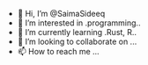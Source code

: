 - 👋 Hi, I’m @SaimaSideeq
- 👀 I’m interested in .programming..
- 🌱 I’m currently learning .Rust, R..
- 💞️ I’m looking to collaborate on ...
- 📫 How to reach me ...

<!---
SaimaSideeq/SaimaSideeq is a ✨ special ✨ repository because its `README.md` (this file) appears on your GitHub profile.
You can click the Preview link to take a look at your changes.
--->
